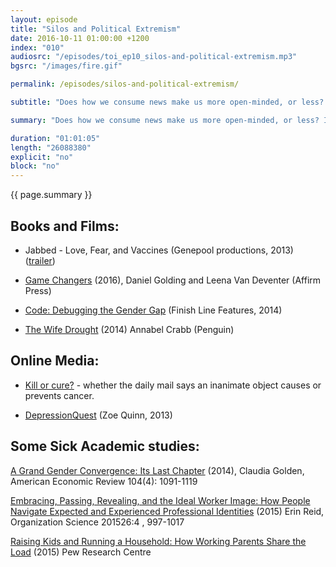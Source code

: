 ```yaml
---
layout: episode
title: "Silos and Political Extremism"
date: 2016-10-11 01:00:00 +1200
index: "010"
audiosrc: "/episodes/toi_ep10_silos-and-political-extremism.mp3"
bgsrc: "/images/fire.gif"

permalink: /episodes/silos-and-political-extremism/

subtitle: "Does how we consume news make us more open-minded, or less? Is political extremism on the rise internationally? How do we tackle extremist views? Is it even worth tackling at all? This episode was a fascinating discussion on the intersection of media and politics, we hope you enjoy it as much as we did."

summary: "Does how we consume news make us more open-minded, or less? Is political extremism on the rise internationally? How do we tackle extremist views? Is it even worth tackling at all? This episode was a fascinating discussion on the intersection of media and politics, we hope you enjoy it as much as we did."

duration: "01:01:05"
length: "26088380"
explicit: "no"
block: "no" 
---
```

<section class="summary" markdown="1">

{{ page.summary }}

</section>



<section id="shownotes" class="hidden" markdown="1">

## Books and Films:

- Jabbed - Love, Fear, and Vaccines (Genepool productions, 2013) ([trailer](http://www.genepoolproductions.com/jabbed-love-fear-vacines/))

- [Game Changers](http://affirmpress.com.au/publishing/game-changers/) (2016), Daniel Golding and Leena Van Deventer (Affirm Press)

- [Code: Debugging the Gender Gap](http://www.codedocumentary.com/) (Finish Line Features, 2014)

- [The Wife Drought](https://penguin.com.au/books/the-wife-drought-9780857984289) (2014) Annabel Crabb (Penguin)



## Online Media:

- [Kill or cure?](http://kill-or-cure.herokuapp.com/) - whether the daily mail says an inanimate object causes or prevents cancer.

- [DepressionQuest](http://www.depressionquest.com/) (Zoe Quinn, 2013) 



## Some Sick Academic studies:

[A Grand Gender Convergence: Its Last Chapter](https://scholar.harvard.edu/files/goldin/files/goldin_aeapress_2014_1.pdf) (2014), Claudia Golden, American Economic Review 104(4): 1091-1119

[Embracing, Passing, Revealing, and the Ideal Worker Image: How People Navigate Expected and Experienced Professional Identities](http://pubsonline.informs.org/doi/abs/10.1287/orsc.2015.0975) (2015) Erin Reid, Organization Science 201526:4 , 997-1017 

[Raising Kids and Running a Household: How Working Parents Share the Load](http://www.pewsocialtrends.org/2015/11/04/raising-kids-and-running-a-household-how-working-parents-share-the-load/) (2015) Pew Research Centre

</section>
